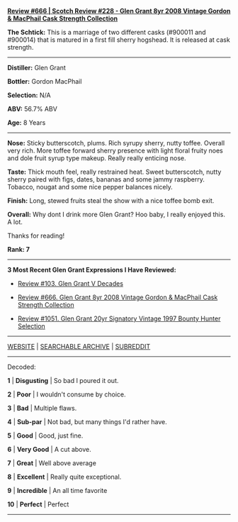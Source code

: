 
[**Review #666 | Scotch Review #228 - Glen Grant 8yr 2008 Vintage Gordon &amp; MacPhail Cask Strength Collection**]( https://t8ke.review/review-666-glen-grant-2008-8yr-gordon-macphail-cask-strength-collection-marriage-of-casks/)

**The Schtick:** This is a marriage of two different casks (#900011 and #900014) that is matured in a first fill sherry hogshead. It is released at cask strength. 

-----

**Distiller:** Glen Grant

**Bottler:** Gordon MacPhail

**Selection:** N/A

**ABV:** 56.7% ABV

**Age:** 8 Years 

-----

**Nose:**  Sticky butterscotch, plums. Rich syrupy sherry, nutty toffee. Overall very rich. More toffee forward sherry presence with light floral fruity noes and dole fruit syrup type makeup. Really really enticing nose. 

**Taste:** Thick mouth feel, really restrained heat. Sweet butterscotch, nutty sherry paired with figs, dates, bananas and some jammy raspberry. Tobacco, nougat and some nice pepper balances nicely. 

**Finish:** Long, stewed fruits steal the show with a nice toffee bomb exit. 

**Overall:** Why dont I drink more Glen Grant? Hoo baby, I really enjoyed this. A lot. 

Thanks for reading!

**Rank: 7**

----- 

**3 Most Recent Glen Grant Expressions I Have Reviewed:** 

- [Review #103. Glen Grant V Decades]( https://t8ke.review/review-103-glen-grant-v-decades/) 

- [Review #666. Glen Grant 8yr 2008 Vintage Gordon &amp; MacPhail Cask Strength Collection]( https://t8ke.review/review-666-glen-grant-2008-8yr-gordon-macphail-cask-strength-collection-marriage-of-casks/) 

- [Review #1051. Glen Grant 20yr Signatory Vintage 1997 Bounty Hunter Selection]( https://t8ke.review/review-1051-glen-grant-20yr-signatory-vintage-1997-bounty-hunter-selection/) 

-----

[WEBSITE](https://t8ke.review) | [SEARCHABLE ARCHIVE](https://t8ke.review/review-archive/) | [SUBREDDIT](https://reddit.com/r/t8kereviews)

-----

Decoded:

**1** | **Disgusting** | So bad I poured it out.

**2** | **Poor** | I wouldn't consume by choice.

**3** | **Bad** | Multiple flaws.

**4** | **Sub-par** | Not bad, but many things I'd rather have.

**5** | **Good** | Good, just fine.

**6** | **Very Good** | A cut above.

**7** | **Great** | Well above average

**8** | **Excellent** | Really quite exceptional.

**9** | **Incredible** | An all time favorite

**10** | **Perfect** | Perfect

----

